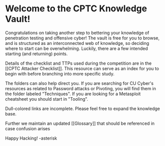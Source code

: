 # Welcome to the CPTC Knowledge Vault!
Congratulations on taking another step to bettering your knowledge of penetration testing and offensive cyber! The vault is free for you to browse, and is structured as an interconnected web of knowledge, so deciding where to start can be overwhelming. Luckily, there are a few intended starting (and returning) points. 

Details of the checklist and TTPs used during the competition are in the [[CPTC Attacker Checklist]]. This resource can serve as an index for you to begin with before branching into more specific study.  

The folders can also help direct you. If you are searching for CU Cyber's resources as related to Password attacks or Pivoting, you will find them in the folder labeled "Techniques". If you are looking for a Metasploit cheatsheet you should start in "Tooling". 

Dull-colored links are incomplete. Please feel free to expand the knowledge base. 

Further we maintain an updated [[Glossary]] that should be referenced in case confusion arises

Happy Hacking!
-asterisk